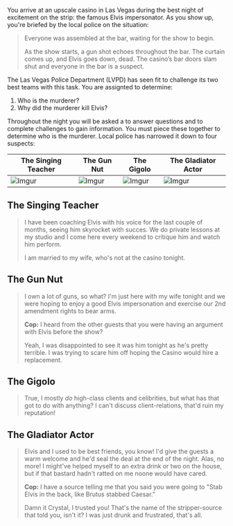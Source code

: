 You arrive at an upscale casino in Las Vegas during the best night of excitement on the strip: the famous Elvis impersonator. As you show up, you're briefed by the local police on the situation:

> Everyone was assembled at the bar, waiting for the show to begin.
>
> As the show starts, a gun shot echoes throughout the bar. The curtain comes up, and Elvis goes down, dead. The casino’s bar doors slam shut and everyone in the bar is a suspect.

The Las Vegas Police Department (LVPD) has seen fit to challenge its two best teams with this task. You are assignted to determine:

1. Who is the murderer?
2. Why did the murderer kill Elvis?

Throughout the night you will be asked a to answer questions and to complete challenges to gain information. You must piece these together to determine who is the murderer. Local police has narrowed it down to four suspects:

| The Singing Teacher                      | The Gun Nut                              | The Gigolo                               | The Gladiator Actor                      |
| ---------------------------------------- | ---------------------------------------- | ---------------------------------------- | ---------------------------------------- |
| ![Imgur](http://i.imgur.com/8mLGnjN.png) | ![Imgur](http://i.imgur.com/1kifNuN.jpg) | ![Imgur](http://i.imgur.com/03IKlsT.png) | ![Imgur](http://i.imgur.com/GsoSzAy.jpg) |

## The Singing Teacher

> I have been coaching Elvis with his voice for the last couple of months, seeing him skyrocket with succes. We do private lessons at my studio and I come here every weekend to critique him and watch him perform. 
>
> I am married to my wife, who's not at the casino tonight.

## The Gun Nut

> I own a lot of guns, so what? I'm just here with my wife tonight and we were hoping to enjoy a good Elvis impersonation and exercise our 2nd amendment rights to bear arms. 
>
> **Cop:** I heard from the other guests that you were having an argument with Elvis before the show?
>
> Yeah, I was disappointed to see it was him tonight as he's pretty terrible. I was trying to scare him off hoping the Casino would hire a replacement.

## The Gigolo

> True, I mostly *do* high-class clients and celibrities, but what has that got to do with anything? I can't discuss client-relations, that'd ruin my reputation!

## The Gladiator Actor

> Elvis and I used to be best friends, you know! I'd give the guests a warm welcome and he'd seal the deal at the end of the night. Alas, no more! I might've helped myself to an extra drink or two on the house, but if that bastard hadn't ratted on me noone would have cared.
>
> **Cop:** I have a source telling me that you said you were going to "Stab Elvis in the back, like Brutus stabbed Caesar."
>
> Damn it Crystal, I trusted you! That's the name of the stripper-source that told you, isn't it? I was just drunk and frustrated, that's all.
